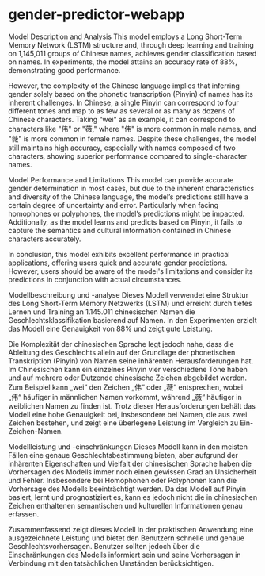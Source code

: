 # gender-predictor-webapp
Model Description and Analysis
This model employs a Long Short-Term Memory Network (LSTM) structure and, through deep learning and training on 1,145,011 groups of Chinese names, achieves gender classification based on names. In experiments, the model attains an accuracy rate of 88%, demonstrating good performance.

However, the complexity of the Chinese language implies that inferring gender solely based on the phonetic transcription (Pinyin) of names has its inherent challenges. In Chinese, a single Pinyin can correspond to four different tones and map to as few as several or as many as dozens of Chinese characters. Taking “wei” as an example, it can correspond to characters like "伟" or "薇," where "伟" is more common in male names, and "薇" is more common in female names. Despite these challenges, the model still maintains high accuracy, especially with names composed of two characters, showing superior performance compared to single-character names.

Model Performance and Limitations
This model can provide accurate gender determination in most cases, but due to the inherent characteristics and diversity of the Chinese language, the model’s predictions still have a certain degree of uncertainty and error. Particularly when facing homophones or polyphones, the model’s predictions might be impacted. Additionally, as the model learns and predicts based on Pinyin, it fails to capture the semantics and cultural information contained in Chinese characters accurately.

In conclusion, this model exhibits excellent performance in practical applications, offering users quick and accurate gender predictions. However, users should be aware of the model's limitations and consider its predictions in conjunction with actual circumstances.

Modellbeschreibung und -analyse
Dieses Modell verwendet eine Struktur des Long Short-Term Memory Netzwerks (LSTM) und erreicht durch tiefes Lernen und Training an 1.145.011 chinesischen Namen die Geschlechtsklassifikation basierend auf Namen. In den Experimenten erzielt das Modell eine Genauigkeit von 88% und zeigt gute Leistung.

Die Komplexität der chinesischen Sprache legt jedoch nahe, dass die Ableitung des Geschlechts allein auf der Grundlage der phonetischen Transkription (Pinyin) von Namen seine inhärenten Herausforderungen hat. Im Chinesischen kann ein einzelnes Pinyin vier verschiedene Töne haben und auf mehrere oder Dutzende chinesische Zeichen abgebildet werden. Zum Beispiel kann „wei“ den Zeichen „伟“ oder „薇“ entsprechen, wobei „伟“ häufiger in männlichen Namen vorkommt, während „薇“ häufiger in weiblichen Namen zu finden ist. Trotz dieser Herausforderungen behält das Modell eine hohe Genauigkeit bei, insbesondere bei Namen, die aus zwei Zeichen bestehen, und zeigt eine überlegene Leistung im Vergleich zu Ein-Zeichen-Namen.

Modellleistung und -einschränkungen
Dieses Modell kann in den meisten Fällen eine genaue Geschlechtsbestimmung bieten, aber aufgrund der inhärenten Eigenschaften und Vielfalt der chinesischen Sprache haben die Vorhersagen des Modells immer noch einen gewissen Grad an Unsicherheit und Fehler. Insbesondere bei Homophonen oder Polyphonen kann die Vorhersage des Modells beeinträchtigt werden. Da das Modell auf Pinyin basiert, lernt und prognostiziert es, kann es jedoch nicht die in chinesischen Zeichen enthaltenen semantischen und kulturellen Informationen genau erfassen.

Zusammenfassend zeigt dieses Modell in der praktischen Anwendung eine ausgezeichnete Leistung und bietet den Benutzern schnelle und genaue Geschlechtsvorhersagen. Benutzer sollten jedoch über die Einschränkungen des Modells informiert sein und seine Vorhersagen in Verbindung mit den tatsächlichen Umständen berücksichtigen.
